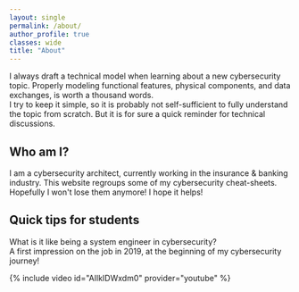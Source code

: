 ```yaml
---
layout: single
permalink: /about/
author_profile: true
classes: wide
title: "About"
---
```


I always draft a technical model when learning about a new cybersecurity topic. Properly modeling functional features, physical components, and data exchanges, is worth a thousand words.  
I try to keep it simple, so it is probably not self-sufficient to fully understand the topic from scratch. But it is for sure a quick reminder for technical discussions.

## Who am I?

I am a cybersecurity architect, currently working in the insurance & banking industry. This website regroups some of my cybersecurity cheat-sheets. Hopefully I won't lose them anymore! I hope it helps!

## Quick tips for students

What is it like being a system engineer in cybersecurity?  
A first impression on the job in 2019, at the beginning of my cybersecurity journey!

{% include video id="AIlkIDWxdm0" provider="youtube" %}
